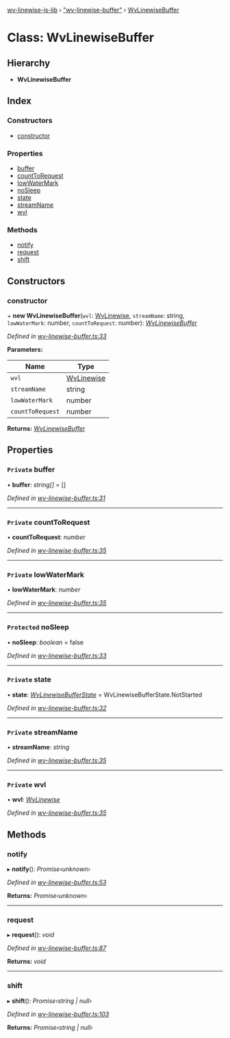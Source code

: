 [wv-linewise-js-lib](../README.md) › ["wv-linewise-buffer"](../modules/_wv_linewise_buffer_.md) › [WvLinewiseBuffer](_wv_linewise_buffer_.wvlinewisebuffer.md)

# Class: WvLinewiseBuffer

## Hierarchy

* **WvLinewiseBuffer**

## Index

### Constructors

* [constructor](_wv_linewise_buffer_.wvlinewisebuffer.md#constructor)

### Properties

* [buffer](_wv_linewise_buffer_.wvlinewisebuffer.md#private-buffer)
* [countToRequest](_wv_linewise_buffer_.wvlinewisebuffer.md#private-counttorequest)
* [lowWaterMark](_wv_linewise_buffer_.wvlinewisebuffer.md#private-lowwatermark)
* [noSleep](_wv_linewise_buffer_.wvlinewisebuffer.md#protected-nosleep)
* [state](_wv_linewise_buffer_.wvlinewisebuffer.md#private-state)
* [streamName](_wv_linewise_buffer_.wvlinewisebuffer.md#private-streamname)
* [wvl](_wv_linewise_buffer_.wvlinewisebuffer.md#private-wvl)

### Methods

* [notify](_wv_linewise_buffer_.wvlinewisebuffer.md#notify)
* [request](_wv_linewise_buffer_.wvlinewisebuffer.md#request)
* [shift](_wv_linewise_buffer_.wvlinewisebuffer.md#shift)

## Constructors

###  constructor

\+ **new WvLinewiseBuffer**(`wvl`: [WvLinewise](_wv_linewise_.wvlinewise.md), `streamName`: string, `lowWaterMark`: number, `countToRequest`: number): *[WvLinewiseBuffer](_wv_linewise_buffer_.wvlinewisebuffer.md)*

*Defined in [wv-linewise-buffer.ts:33](https://github.com/forbesmyester/wv-linewise/blob/5431908/js-lib/src/wv-linewise-buffer.ts#L33)*

**Parameters:**

Name | Type |
------ | ------ |
`wvl` | [WvLinewise](_wv_linewise_.wvlinewise.md) |
`streamName` | string |
`lowWaterMark` | number |
`countToRequest` | number |

**Returns:** *[WvLinewiseBuffer](_wv_linewise_buffer_.wvlinewisebuffer.md)*

## Properties

### `Private` buffer

• **buffer**: *string[]* = []

*Defined in [wv-linewise-buffer.ts:31](https://github.com/forbesmyester/wv-linewise/blob/5431908/js-lib/src/wv-linewise-buffer.ts#L31)*

___

### `Private` countToRequest

• **countToRequest**: *number*

*Defined in [wv-linewise-buffer.ts:35](https://github.com/forbesmyester/wv-linewise/blob/5431908/js-lib/src/wv-linewise-buffer.ts#L35)*

___

### `Private` lowWaterMark

• **lowWaterMark**: *number*

*Defined in [wv-linewise-buffer.ts:35](https://github.com/forbesmyester/wv-linewise/blob/5431908/js-lib/src/wv-linewise-buffer.ts#L35)*

___

### `Protected` noSleep

• **noSleep**: *boolean* = false

*Defined in [wv-linewise-buffer.ts:33](https://github.com/forbesmyester/wv-linewise/blob/5431908/js-lib/src/wv-linewise-buffer.ts#L33)*

___

### `Private` state

• **state**: *[WvLinewiseBufferState](../enums/_wv_linewise_buffer_.wvlinewisebufferstate.md)* = WvLinewiseBufferState.NotStarted

*Defined in [wv-linewise-buffer.ts:32](https://github.com/forbesmyester/wv-linewise/blob/5431908/js-lib/src/wv-linewise-buffer.ts#L32)*

___

### `Private` streamName

• **streamName**: *string*

*Defined in [wv-linewise-buffer.ts:35](https://github.com/forbesmyester/wv-linewise/blob/5431908/js-lib/src/wv-linewise-buffer.ts#L35)*

___

### `Private` wvl

• **wvl**: *[WvLinewise](_wv_linewise_.wvlinewise.md)*

*Defined in [wv-linewise-buffer.ts:35](https://github.com/forbesmyester/wv-linewise/blob/5431908/js-lib/src/wv-linewise-buffer.ts#L35)*

## Methods

###  notify

▸ **notify**(): *Promise‹unknown›*

*Defined in [wv-linewise-buffer.ts:53](https://github.com/forbesmyester/wv-linewise/blob/5431908/js-lib/src/wv-linewise-buffer.ts#L53)*

**Returns:** *Promise‹unknown›*

___

###  request

▸ **request**(): *void*

*Defined in [wv-linewise-buffer.ts:87](https://github.com/forbesmyester/wv-linewise/blob/5431908/js-lib/src/wv-linewise-buffer.ts#L87)*

**Returns:** *void*

___

###  shift

▸ **shift**(): *Promise‹string | null›*

*Defined in [wv-linewise-buffer.ts:103](https://github.com/forbesmyester/wv-linewise/blob/5431908/js-lib/src/wv-linewise-buffer.ts#L103)*

**Returns:** *Promise‹string | null›*
